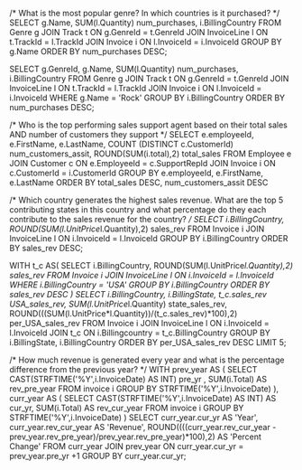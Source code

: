 /* What is the most popular genre? In which countries is it purchased? */
SELECT g.Name, SUM(l.Quantity) num_purchases, i.BillingCountry
FROM Genre g
JOIN Track t
ON g.GenreId = t.GenreId
JOIN InvoiceLine l
ON t.TrackId = l.TrackId
JOIN Invoice i
ON l.InvoiceId = i.InvoiceId
GROUP BY g.Name
ORDER BY num_purchases DESC;

SELECT g.GenreId, g.Name, SUM(l.Quantity) num_purchases, i.BillingCountry
FROM Genre g
JOIN Track t
ON g.GenreId = t.GenreId
JOIN InvoiceLine l
ON t.TrackId = l.TrackId
JOIN Invoice i
ON l.InvoiceId = i.InvoiceId
WHERE g.Name = 'Rock'
GROUP BY i.BillingCountry
ORDER BY num_purchases DESC;

/* Who is the top  performing sales support agent based on their total sales AND number of customers they support */
SELECT e.employeeId, e.FirstName, e.LastName, COUNT (DISTINCT c.CustomerId) num_customers_assit, ROUND(SUM(i.total),2) total_sales
FROM Employee e
JOIN Customer c
ON e.EmployeeId = c.SupportRepId
JOIN Invoice i
ON c.CustomerId = i.CustomerId
GROUP BY e.employeeId, e.FirstName, e.LastName
ORDER BY total_sales DESC, num_customers_assit DESC

/* Which country generates the highest sales revenue. What are the top 5 contributing states in this country and what percentage do they each contribute to the sales revenue for the country? */
SELECT i.BillingCountry, ROUND(SUM(l.UnitPrice*l.Quantity),2) sales_rev
FROM Invoice i
JOIN InvoiceLine l
ON i.InvoiceId = l.InvoiceId
GROUP BY i.BillingCountry
ORDER BY sales_rev DESC;

WITH t_c AS(
	SELECT i.BillingCountry, ROUND(SUM(l.UnitPrice*l.Quantity),2) sales_rev
	FROM Invoice i
	JOIN InvoiceLine l
	ON i.InvoiceId = l.InvoiceId
	WHERE i.BillingCountry = 'USA'
	GROUP BY i.BillingCountry
	ORDER BY sales_rev DESC
	)
SELECT i.BillingCountry, i.BillingState, t_c.sales_rev USA_sales_rev, SUM(l.UnitPrice*l.Quantity) state_sales_rev, ROUND(((SUM(l.UnitPrice*l.Quantity))/(t_c.sales_rev)*100),2) per_USA_sales_rev
FROM Invoice i
JOIN InvoiceLine l
ON i.InvoiceId = l.InvoiceId
JOIN t_c
ON i.Billingcountry = t_c.BillingCountry
GROUP BY i.BillingState, i.BillingCountry
ORDER BY per_USA_sales_rev  DESC
LIMIT 5;


/* How much revenue is generated every year and what is the percentage difference from the previous year? */
WITH prev_year AS (
SELECT CAST(STRFTIME('%Y',i.InvoiceDate) AS INT) pre_yr , SUM(i.Total) AS rev_pre_year
FROM invoice i
GROUP BY STRFTIME('%Y',i.InvoiceDate)
),
curr_year AS (
SELECT CAST(STRFTIME('%Y',i.InvoiceDate) AS INT) AS cur_yr, SUM(i.Total) AS rev_cur_year
FROM invoice i
GROUP BY STRFTIME('%Y',i.InvoiceDate)
)
SELECT curr_year.cur_yr AS 'Year', curr_year.rev_cur_year AS 'Revenue', ROUND((((curr_year.rev_cur_year - prev_year.rev_pre_year)/prev_year.rev_pre_year)*100),2) AS 'Percent Change'
FROM curr_year
JOIN prev_year
ON curr_year.cur_yr = prev_year.pre_yr +1
GROUP BY curr_year.cur_yr;

